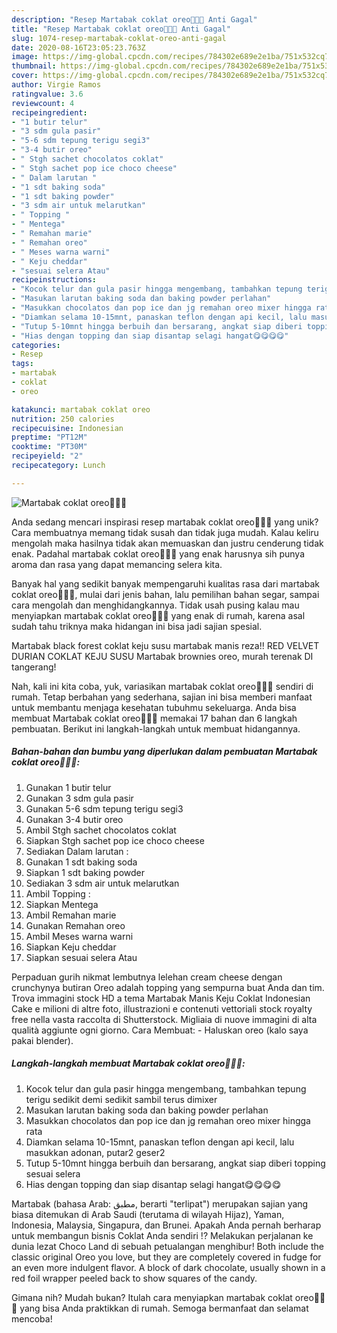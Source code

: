 ```yaml
---
description: "Resep Martabak coklat oreo🍫🍫🍫 Anti Gagal"
title: "Resep Martabak coklat oreo🍫🍫🍫 Anti Gagal"
slug: 1074-resep-martabak-coklat-oreo-anti-gagal
date: 2020-08-16T23:05:23.763Z
image: https://img-global.cpcdn.com/recipes/784302e689e2e1ba/751x532cq70/martabak-coklat-oreo🍫🍫🍫-foto-resep-utama.jpg
thumbnail: https://img-global.cpcdn.com/recipes/784302e689e2e1ba/751x532cq70/martabak-coklat-oreo🍫🍫🍫-foto-resep-utama.jpg
cover: https://img-global.cpcdn.com/recipes/784302e689e2e1ba/751x532cq70/martabak-coklat-oreo🍫🍫🍫-foto-resep-utama.jpg
author: Virgie Ramos
ratingvalue: 3.6
reviewcount: 4
recipeingredient:
- "1 butir telur"
- "3 sdm gula pasir"
- "5-6 sdm tepung terigu segi3"
- "3-4 butir oreo"
- " Stgh sachet chocolatos coklat"
- " Stgh sachet pop ice choco cheese"
- " Dalam larutan "
- "1 sdt baking soda"
- "1 sdt baking powder"
- "3 sdm air untuk melarutkan"
- " Topping "
- " Mentega"
- " Remahan marie"
- " Remahan oreo"
- " Meses warna warni"
- " Keju cheddar"
- "sesuai selera Atau"
recipeinstructions:
- "Kocok telur dan gula pasir hingga mengembang, tambahkan tepung terigu sedikit demi sedikit sambil terus dimixer"
- "Masukan larutan baking soda dan baking powder perlahan"
- "Masukkan chocolatos dan pop ice dan jg remahan oreo mixer hingga rata"
- "Diamkan selama 10-15mnt, panaskan teflon dengan api kecil, lalu masukkan adonan, putar2 geser2"
- "Tutup 5-10mnt hingga berbuih dan bersarang, angkat siap diberi topping sesuai selera"
- "Hias dengan topping dan siap disantap selagi hangat😋😋😋😋"
categories:
- Resep
tags:
- martabak
- coklat
- oreo

katakunci: martabak coklat oreo 
nutrition: 250 calories
recipecuisine: Indonesian
preptime: "PT12M"
cooktime: "PT30M"
recipeyield: "2"
recipecategory: Lunch

---
```



![Martabak coklat oreo🍫🍫🍫](https://img-global.cpcdn.com/recipes/784302e689e2e1ba/751x532cq70/martabak-coklat-oreo🍫🍫🍫-foto-resep-utama.jpg)

Anda sedang mencari inspirasi resep martabak coklat oreo🍫🍫🍫 yang unik? Cara membuatnya memang tidak susah dan tidak juga mudah. Kalau keliru mengolah maka hasilnya tidak akan memuaskan dan justru cenderung tidak enak. Padahal martabak coklat oreo🍫🍫🍫 yang enak harusnya sih punya aroma dan rasa yang dapat memancing selera kita.

Banyak hal yang sedikit banyak mempengaruhi kualitas rasa dari martabak coklat oreo🍫🍫🍫, mulai dari jenis bahan, lalu pemilihan bahan segar, sampai cara mengolah dan menghidangkannya. Tidak usah pusing kalau mau menyiapkan martabak coklat oreo🍫🍫🍫 yang enak di rumah, karena asal sudah tahu triknya maka hidangan ini bisa jadi sajian spesial.

Martabak black forest coklat keju susu martabak manis reza!! RED VELVET DURIAN COKLAT KEJU SUSU Martabak brownies oreo, murah terenak DI tangerang!


Nah, kali ini kita coba, yuk, variasikan martabak coklat oreo🍫🍫🍫 sendiri di rumah. Tetap berbahan yang sederhana, sajian ini bisa memberi manfaat untuk membantu menjaga kesehatan tubuhmu sekeluarga. Anda bisa membuat Martabak coklat oreo🍫🍫🍫 memakai 17 bahan dan 6 langkah pembuatan. Berikut ini langkah-langkah untuk membuat hidangannya.

<!--inarticleads1-->

##### Bahan-bahan dan bumbu yang diperlukan dalam pembuatan Martabak coklat oreo🍫🍫🍫:

1. Gunakan 1 butir telur
1. Gunakan 3 sdm gula pasir
1. Gunakan 5-6 sdm tepung terigu segi3
1. Gunakan 3-4 butir oreo
1. Ambil  Stgh sachet chocolatos coklat
1. Siapkan  Stgh sachet pop ice choco cheese
1. Sediakan  Dalam larutan :
1. Gunakan 1 sdt baking soda
1. Siapkan 1 sdt baking powder
1. Sediakan 3 sdm air untuk melarutkan
1. Ambil  Topping :
1. Siapkan  Mentega
1. Ambil  Remahan marie
1. Gunakan  Remahan oreo
1. Ambil  Meses warna warni
1. Siapkan  Keju cheddar
1. Siapkan sesuai selera Atau


Perpaduan gurih nikmat lembutnya lelehan cream cheese dengan crunchynya butiran Oreo adalah topping yang sempurna buat Anda dan tim. Trova immagini stock HD a tema Martabak Manis Keju Coklat Indonesian Cake e milioni di altre foto, illustrazioni e contenuti vettoriali stock royalty free nella vasta raccolta di Shutterstock. Migliaia di nuove immagini di alta qualità aggiunte ogni giorno. Cara Membuat: - Haluskan oreo (kalo saya pakai blender). 

<!--inarticleads2-->

##### Langkah-langkah membuat Martabak coklat oreo🍫🍫🍫:

1. Kocok telur dan gula pasir hingga mengembang, tambahkan tepung terigu sedikit demi sedikit sambil terus dimixer
1. Masukan larutan baking soda dan baking powder perlahan
1. Masukkan chocolatos dan pop ice dan jg remahan oreo mixer hingga rata
1. Diamkan selama 10-15mnt, panaskan teflon dengan api kecil, lalu masukkan adonan, putar2 geser2
1. Tutup 5-10mnt hingga berbuih dan bersarang, angkat siap diberi topping sesuai selera
1. Hias dengan topping dan siap disantap selagi hangat😋😋😋😋


Martabak (bahasa Arab: مطبق, berarti &#34;terlipat&#34;) merupakan sajian yang biasa ditemukan di Arab Saudi (terutama di wilayah Hijaz), Yaman, Indonesia, Malaysia, Singapura, dan Brunei. Apakah Anda pernah berharap untuk membangun bisnis Coklat Anda sendiri !? Melakukan perjalanan ke dunia lezat Choco Land di sebuah petualangan menghibur! Both include the classic original Oreo you love, but they are completely covered in fudge for an even more indulgent flavor. A block of dark chocolate, usually shown in a red foil wrapper peeled back to show squares of the candy. 

Gimana nih? Mudah bukan? Itulah cara menyiapkan martabak coklat oreo🍫🍫🍫 yang bisa Anda praktikkan di rumah. Semoga bermanfaat dan selamat mencoba!

